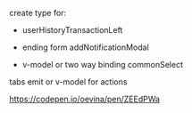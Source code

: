 create type for:

- userHistoryTransactionLeft

- ending form addNotificationModal

- v-model or two way binding commonSelect

tabs emit or v-model for actions

<!-- LINK ANIMATED TABS -->

https://codepen.io/oevina/pen/ZEEdPWa
